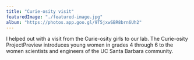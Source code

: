 ```yaml
---
title: "Curie-osity visit"
featuredImage: "./featured-image.jpg"
album: "https://photos.app.goo.gl/9T5jxwSBR8brn6Uh2"
---
```

I helped out with a visit from the Curie-osity girls to our lab. The Curie-osity ProjectPreview introduces young women in grades 4 through 6 to the women scientists and engineers of the UC Santa Barbara community.
